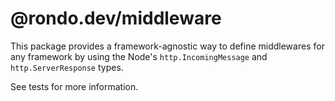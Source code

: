 # @rondo.dev/middleware

This package provides a framework-agnostic way to define middlewares for any
framework by using the Node's `http.IncomingMessage` and `http.ServerResponse`
types.

See tests for more information.
